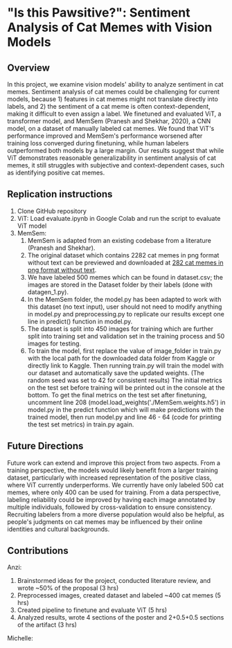 # "Is this Pawsitive?": Sentiment Analysis of Cat Memes with Vision Models
## Overview
In this project, we examine vision models' ability to analyze sentiment in cat memes. Sentiment analysis of cat memes could be challenging for current models, because 1) features in cat memes might not translate directly into labels, and 2) the sentiment of a cat meme is often context-dependent, making it difficult to even assign a label. We finetuned and evaluated ViT, a transformer model, and MemSem (Pranesh and Shekhar, 2020), a CNN model, on a dataset of manually labeled cat memes. We found that ViT's performance improved and MemSem's performance worsened after training loss converged during finetuning, while human labelers outperformed both models by a large margin. Our results suggest that while ViT demonstrates reasonable generalizability in sentiment analysis of cat memes, it still struggles with subjective and context-dependent cases, such as identifying positive cat memes.

## Replication instructions
1. Clone GitHub repository
2. ViT: Load evaluate.ipynb in Google Colab and run the script to evaluate ViT model
3. MemSem:
    1. MemSem is adapted from an existing codebase from a literature (Pranesh and Shekhar).
    2. The original dataset which contains 2282 cat memes in png format without text can be previewed and downloaded at [282 cat memes in png format without text](https://www.kaggle.com/datasets/michefqli/401-data-v-anzi).
    3. We have labeled 500 memes which can be found in dataset.csv; the images are stored in the Dataset folder by their labels (done with datagen_1.py).
    4. In the MemSem folder, the model.py has been adapted to work with this dataset (no text input), user should not need to modify anything in model.py and preprocessing.py to replicate our results except one line in predict() function in model.py.
    5. The dataset is split into 450 images for training which are further split into training set and validation set in the training process and 50 images for testing.
    6. To train the model, first replace the value of image_folder in train.py with the local path for the downloaded data folder from Kaggle or directly link to Kaggle. Then running train.py will train the model with our dataset and automatically save the updated weights. (The random seed was set to 42 for consistent results) The initial metrics on the test set before training will be printed out in the console at the bottom. To get the final metrics on the test set after finetuning, uncomment line 208 (model.load_weights('./MemSem.weights.h5') in model.py in the predict function which will make predictions with the trained model, then run model.py and line 46 - 64 (code for printing the test set metrics) in train.py again. 

## Future Directions
Future work can extend and improve this project from two aspects. From a training perspective, the models would likely benefit from a larger training dataset, particularly with increased representation of the positive class, where ViT currently underperforms. We currently have only labeled 500 cat memes, where only 400 can be used for training. From a data perspective, labeling reliability could be improved by having each image annotated by multiple individuals, followed by cross-validation to ensure consistency. Recruiting labelers from a more diverse population would also be helpful, as people's judgments on cat memes may be influenced by their online identities and cultural backgrounds.

## Contributions
Anzi:
1. Brainstormed ideas for the project, conducted literature review, and wrote ~50% of the proposal (3 hrs)
2. Preprocessed images, created dataset and labeled ~400 cat memes (5 hrs)
3. Created pipeline to finetune and evaluate ViT (5 hrs)
4. Analyzed results, wrote 4 sections of the poster and 2+0.5+0.5 sections of the artifact (3 hrs)

Michelle: 
